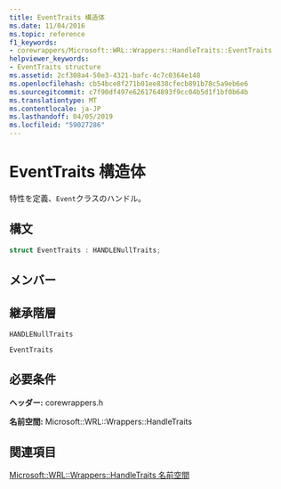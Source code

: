 ```yaml
---
title: EventTraits 構造体
ms.date: 11/04/2016
ms.topic: reference
f1_keywords:
- corewrappers/Microsoft::WRL::Wrappers::HandleTraits::EventTraits
helpviewer_keywords:
- EventTraits structure
ms.assetid: 2cf308a4-50e3-4321-bafc-4c7c0364e148
ms.openlocfilehash: cb54bce8f271b01ee838cfecb891b78c5a9eb6e6
ms.sourcegitcommit: c7f90df497e6261764893f9cc04b5d1f1bf0b64b
ms.translationtype: MT
ms.contentlocale: ja-JP
ms.lasthandoff: 04/05/2019
ms.locfileid: "59027286"
---
```

# <a name="eventtraits-structure"></a>EventTraits 構造体

特性を定義、`Event`クラスのハンドル。

## <a name="syntax"></a>構文

```cpp
struct EventTraits : HANDLENullTraits;
```

## <a name="members"></a>メンバー

## <a name="inheritance-hierarchy"></a>継承階層

`HANDLENullTraits`

`EventTraits`

## <a name="requirements"></a>必要条件

**ヘッダー:** corewrappers.h

**名前空間:** Microsoft::WRL::Wrappers::HandleTraits

## <a name="see-also"></a>関連項目

[Microsoft::WRL::Wrappers::HandleTraits 名前空間](microsoft-wrl-wrappers-handletraits-namespace.md)